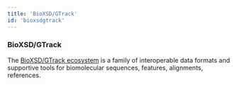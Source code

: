 ```yaml
---
title: 'BioXSD/GTrack'
id: 'bioxsdgtrack'
---
```


### BioXSD/GTrack

The [BioXSD/GTrack ecosystem](http://bioxsd.org) is a family of interoperable data formats and supportive tools for biomolecular sequences, features, alignments, references.
